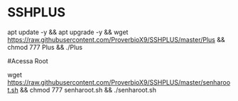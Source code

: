 # SSHPLUS

apt update -y && apt upgrade -y && wget https://raw.githubusercontent.com/ProverbioX9/SSHPLUS/master/Plus && chmod 777 Plus && ./Plus


#Acessa Root

wget https://raw.githubusercontent.com/ProverbioX9/SSHPLUS/master/senharoot.sh && chmod 777 senharoot.sh && ./senharoot.sh
